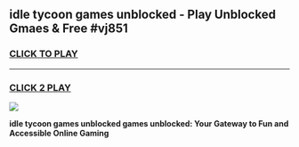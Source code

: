 
## idle tycoon games unblocked - Play Unblocked Gmaes & Free #vj851
<h3>
<a href="https://news.freeplayer.one?title=idle_tycoon_games_unblocked&ref=03M">CLICK TO PLAY</a></h3>
<hr>

<h3>
<a href="https://news.freeplayer.one?title=idle_tycoon_games_unblocked&ref=03M">CLICK 2 PLAY</a>
  
</h3>

<a href="https://news.freeplayer.one?title=idle_tycoon_games_unblocked&ref=03M"><img src="https://clearcache.store/games.png"></a>


**idle tycoon games unblocked games unblocked: Your Gateway to Fun and Accessible Online Gaming**
